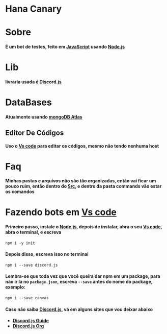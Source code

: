 # Hana Canary
# Sobre

#### É um bot de testes, feito em [JavaScript](https://www.javascript.com/) usando [Node.js](https://nodejs.org/en/)

# Lib

#### livraria usada é [Discord.js](https://discord.js.org/?source=post_page---------------------------#/)

# DataBases

#### Atualmente usando [mongoDB Atlas](https://www.mongodb.com/cloud/atlas/lp/try2?utm_source=bing&utm_campaign=bs_americas_brazil_search_brand_atlas_desktop&utm_term=mongodb%20atlas&utm_medium=cpc_paid_search&utm_ad=e&utm_ad_campaign_id=386028217&msclkid=e8b9fb14a76319885e2f9b00cb110b83)

## Editor De Códigos

#### Uso o [Vs code](https://code.visualstudio.com/) para editar os códigos, mesmo não tendo nenhuma host

# Faq

#### Minhas pastas e arquivos não são tão organizadas, então vai ficar um pouco ruim, então dentro do [Src](https://github.com/kayke981/HanaCanary/tree/main/src), e dentro da pasta commands vão estar os comandos

# Fazendo bots em [Vs code](https://code.visualstudio.com/)

#### Primeiro passo, instale o [Node.js](https://nodejs.org/en/), depois de instalar, abra o seu [Vs code](https://code.visualstudio.com/), abra o terminal, e escreva
```
npm i -y init
```

#### Depois disso, escreva isso no terminal

```
npm i --save discord.js
````

#### Lembra-se que toda vez que você queira dar npm em um package, para não ir la no `package.json`, escreva `--save` antes do nome do package, exemplo:
```
npm i --save canvas
```

#### Caso não saíba [Discord.js](https://discord.js.org/?source=post_page---------------------------#/), vá em alguns sites que vou deixar abaixo
- **[Discord.js Guide](https://discordjs.guide/)**
- **[Discord.js Org](https://discord.js.org/?source=post_page---------------------------#/)**
